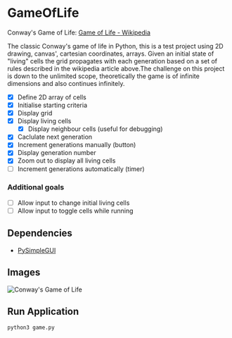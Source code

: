 # GameOfLife
Conway's Game of Life: [Game of Life - Wikipedia](https://en.wikipedia.org/wiki/Conway%27s_Game_of_Life)

The classic Conway's game of life in Python, this is a test project using 2D drawing, canvas', cartesian coordinates, arrays. Given an initial state of "living" cells the grid propagates with each generation based on a set of rules described in the wikipedia article above.The challenge on this project is down to the unlimited scope, theoretically the game is of infinite dimensions and also continues infinitely.

- [x] Define 2D array of cells
- [x] Initialise starting criteria
- [x] Display grid
- [x] Display living cells
    - [x] Display neighbour cells (useful for debugging)
- [x] Caclulate next generation
- [x] Increment generations manually (button)
- [x] Display generation number
- [x] Zoom out to display all living cells
- [ ] Increment generations automatically (timer)

### Additional goals

- [ ] Allow input to change initial living cells
- [ ] Allow input to toggle cells while running

## Dependencies

- [PySimpleGUI](https://pysimplegui.readthedocs.io/)

## Images

![Conway's Game of Life](https://i.imgur.com/F4LTKRA.png "Conway's Game of Life Image")

## Run Application

```sh
python3 game.py
```
